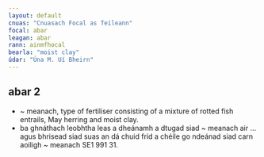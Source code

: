```yaml
---
layout: default
cnuas: "Cnuasach Focal as Teileann"
focal: abar
leagan: abar
rann: ainmfhocal
bearla: "moist clay"
údar: "Úna M. Uí Bheirn"
---
```


## abar 2


* ~ meanach, type of fertiliser consisting of a mixture of
rotted fish entrails, May herring and moist clay.
* ba ghnáthach leobhtha leas a dheánamh a dtugad siad ~ meanach
air … agus bhrisead siad suas an dá chuid fríd a chéile
go ndeánad siad carn aoiligh ~ meanach SE1 991 31.
